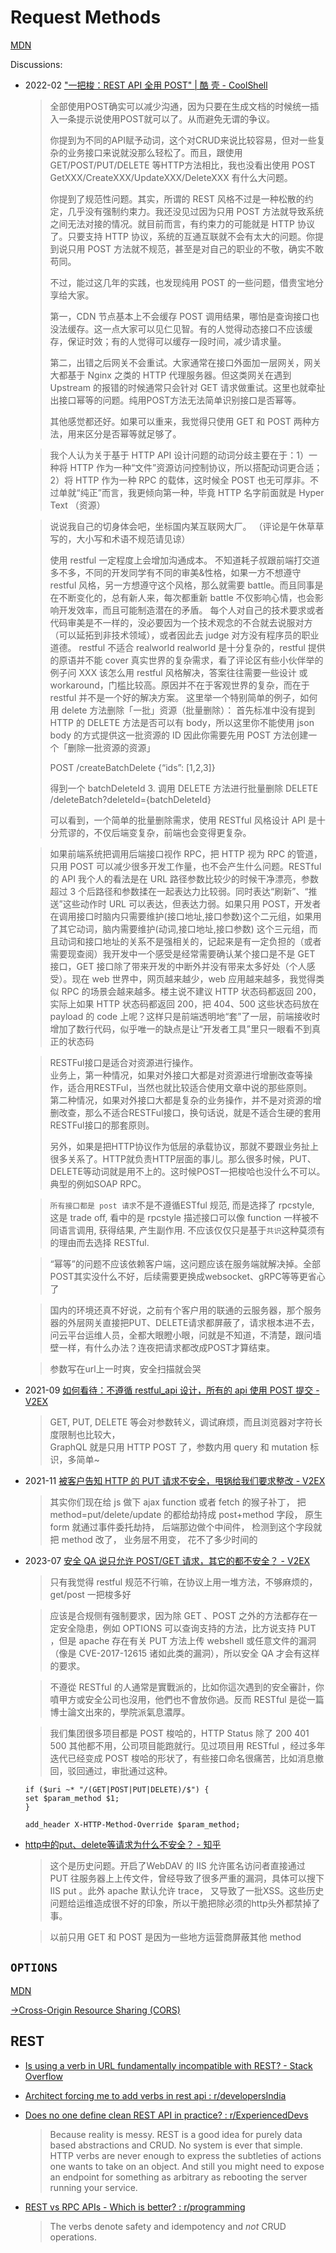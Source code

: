 # Request Methods
[MDN](https://developer.mozilla.org/en-US/docs/Web/HTTP/Methods)

Discussions:
- 2022-02 ["一把梭：REST API 全用 POST" | 酷 壳 - CoolShell](https://coolshell.cn/articles/22173.html)

  > 全部使用POST确实可以减少沟通，因为只要在生成文档的时候统一插入一条提示说使用POST就可以了。从而避免无谓的争议。
  > 
  > 你提到为不同的API赋予动词，这个对CRUD来说比较容易，但对一些复杂的业务接口来说就没那么轻松了。而且，跟使用 GET/POST/PUT/DELETE 等HTTP方法相比，我也没看出使用 POST GetXXX/CreateXXX/UpdateXXX/DeleteXXX 有什么大问题。
  > 
  > 你提到了规范性问题。其实，所谓的 REST 风格不过是一种松散的约定，几乎没有强制约束力。我还没见过因为只用 POST 方法就导致系统之间无法对接的情况。就目前而言，有约束力的可能就是 HTTP 协议了。只要支持 HTTP 协议，系统的互通互联就不会有太大的问题。你提到说只用 POST 方法就不规范，甚至是对自己的职业的不敬，确实不敢苟同。
  > 
  > 不过，能过这几年的实践，也发现纯用 POST 的一些问题，借贵宝地分享给大家。
  > 
  > 第一，CDN 节点基本上不会缓存 POST 调用结果，哪怕是查询接口也没法缓存。这一点大家可以见仁见智。有的人觉得动态接口不应该缓存，保证时效；有的人觉得可以缓存一段时间，减少请求量。
  > 
  > 第二，出错之后网关不会重试。大家通常在接口外面加一层网关，网关大都基于 Nginx 之类的 HTTP 代理服务器。但这类网关在遇到 Upstream 的报错的时候通常只会针对 GET 请求做重试。这里也就牵扯出接口幂等的问题。纯用POST方法无法简单识别接口是否幂等。
  > 
  > 其他感觉都还好。如果可以重来，我觉得只使用 GET 和 POST 两种方法，用来区分是否幂等就足够了。

  > 我个人认为关于基于 HTTP API 设计问题的动词分歧主要在于：1）一种将 HTTP 作为一种“文件”资源访问控制协议，所以搭配动词更合适；2）将 HTTP 作为一种 RPC 的载体，这时候全 POST 也无可厚非。不过单就“纯正”而言，我更倾向第一种，毕竟 HTTP 名字前面就是 Hyper Text （资源）

  > 说说我自己的切身体会吧，坐标国内某互联网大厂。
  > （评论是午休草草写的，大小写和术语不规范请见谅）
  > 
  > 使用 restful 一定程度上会增加沟通成本。
  > 不知道耗子叔跟前端打交道多不多，不同的开发同学有不同的审美&性格，如果一方不想遵守 restful 风格，另一方想遵守这个风格，那么就需要 battle。而且同事是在不断变化的，总有新人来，每次都重新 battle 不仅影响心情，也会影响开发效率，而且可能制造潜在的矛盾。
  > 每个人对自己的技术要求或者代码审美是不一样的，没必要因为一个技术观念的不合就去说服对方（可以延拓到非技术领域），或者因此去 judge 对方没有程序员的职业道德。
  > restful 不适合 realworld
  > realworld 是十分复杂的，restful 提供的原语并不能 cover 真实世界的复杂需求，看了评论区有些小伙伴举的例子问 XXX 该怎么用 restful 风格解决，答案往往需要一些设计 或 workaround，门槛比较高。原因并不在于客观世界的复杂，而在于 restful 并不是一个好的解决方案。
  > 这里举一个特别简单的例子，如何用 delete 方法删除「一批」资源（批量删除）：
  > 首先标准中没有提到HTTP 的 DELETE 方法是否可以有 body，所以这里你不能使用 json body 的方式提供这一批资源的 ID
  > 因此你需要先用 POST 方法创建一个「删除一批资源的资源」
  > 
  > POST /createBatchDelete
  > {“ids”: [1,2,3]}
  > 
  > 得到一个 batchDeleteId
  > 3. 调用 DELETE 方法进行批量删除
  > DELETE /deleteBatch?deleteId={batchDeleteId}
  > 
  > 可以看到，一个简单的批量删除需求，使用 RESTful 风格设计 API 是十分荒谬的，不仅后端变复杂，前端也会变得更复杂。

  > 如果前端系统把调用后端接口视作 RPC，把 HTTP 视为 RPC 的管道，只用 POST 可以减少很多开发工作量，也不会产生什么问题。RESTful 的 API 我个人的看法是在 URL 路径参数比较少的时候干净漂亮，参数超过 3 个后路径和参数揉在一起表达力比较弱。同时表达“刷新”、“推送”这些动作时 URL 可以表达，但表达力弱。如果只用 POST，开发者在调用接口时脑内只需要维护(接口地址,接口参数)这个二元组，如果用了其它动词，脑内需要维护(动词,接口地址,接口参数) 这个三元组，而且动词和接口地址的关系不是强相关的，记起来是有一定负担的（或者需要现查阅）我开发中一个感受是经常需要确认某个接口是不是 GET 接口，GET 接口除了带来开发的中断外并没有带来太多好处（个人感受）。现在 web 世界中，网页越来越少，web 应用越来越多，我觉得类似 RPC 的场景会越来越多。楼主说不建议 HTTP 状态码都返回 200，实际上如果 HTTP 状态码都返回 200，把 404、500 这些状态码放在 payload 的 code 上呢？这样只是前端透明地“套”了一层，前端接收时增加了数行代码，似乎唯一的缺点是让“开发者工具”里只一眼看不到真正的状态码

  > RESTFul接口是适合对资源进行操作。  
  > 业务上，第一种情况，如果对外接口大都是对资源进行增删改查等操作，适合用RESTFul，当然也就比较适合使用文章中说的那些原则。  
  > 第二种情况，如果对外接口大都是复杂的业务操作，并不是对资源的增删改查，那么不适合RESTFul接口，换句话说，就是不适合生硬的套用RESTFul接口的那套原则。
  > 
  > 另外，如果是把HTTP协议作为低层的承载协议，那就不要跟业务扯上很多关系了。HTTP就负责HTTP层面的事儿。那么很多时候，PUT、DELETE等动词就是用不上的。这时候POST一把梭哈也没什么不可以。典型的例如SOAP RPC。

  > `所有接口都是 post 请求`不是不遵循ESTful 规范, 而是选择了 rpcstyle, 这是 trade off, 看中的是 rpcstyle 描述接口可以像 function 一样被不同语言调用, 获得结果, 产生副作用. 不应该仅仅只是基于`共识`这种莫须有的理由而去选择 RESTful.

  > “幂等”的问题不应该依赖客户端，这问题应该在服务端就解决掉。全部POST其实没什么不好，后续需要更换成websocket、gRPC等等更省心了

  > 国内的环境还真不好说，之前有个客户用的联通的云服务器，那个服务器的外层网关直接把PUT、DELETE请求都屏蔽了，请求根本进不去，问云平台运维人员，全都大眼瞪小眼，问就是不知道，不清楚，跟问墙壁一样，有什么办法？连夜把请求都改成POST才算结束。

  > 参数写在url上一时爽，安全扫描就会哭

- 2021-09 [如何看待：不遵循 restful\_api 设计，所有的 api 使用 POST 提交 - V2EX](https://www.v2ex.com/t/595188)

  > GET, PUT, DELETE 等会对参数转义，调试麻烦，而且浏览器对字符长度限制也比较大，  
  > GraphQL 就是只用 HTTP POST 了，参数内用 query 和 mutation 标识，多简单~

- 2021-11 [被客户告知 HTTP 的 PUT 请求不安全，甩锅给我们要求整改 - V2EX](https://global.v2ex.com/t/816040)

  > 其实你们现在给 js 做下 ajax function 或者 fetch 的猴子补丁， 把 method=put/delete/update 的都给劫持成 post+method 字段， 原生 form 就通过事件委托劫持， 后端那边做个中间件， 检测到这个字段就把 method 改了， 业务层不用变， 花不了多少时间的

- 2023-07 [安全 QA 说只允许 POST/GET 请求，其它的都不安全？ - V2EX](https://www.v2ex.com/t/959602)

  > 只有我觉得 restful 规范不行嘛，在协议上用一堆方法，不够麻烦的，get/post 一把梭多好

  > 应该是合规侧有强制要求，因为除 GET 、POST 之外的方法都存在一定安全隐患，例如 OPTIONS 可以查询支持的方法，比方说支持 PUT ，但是 apache 存在有关 PUT 方法上传 webshell 或任意文件的漏洞（像是 CVE-2017-12615 诸如此类的漏洞），所以安全 QA 才会有这样的要求。

  > 不遵從 RESTful 的人通常是實戰派的，比如你這次遇到的安全審計，你噴甲方或安全公司也沒用，他們也不會放你過。反而 RESTful 是從一篇博士論文出來的，學院派氣息濃厚。

  > 我们集团很多项目都是 POST 梭哈的，HTTP Status 除了 200 401 500 其他都不用，公司项目能跑就行。见过项目用 RESTful ，经过多年迭代已经变成 POST 梭哈的形状了，有些接口命名很痛苦，比如消息撤回，驳回通过，审批通过这种。

  ```nginx
  if ($uri ~* "/(GET|POST|PUT|DELETE)/$") {
  set $param_method $1;
  }

  add_header X-HTTP-Method-Override $param_method;
  ```

- [http中的put、delete等请求为什么不安全？ - 知乎](https://www.zhihu.com/question/38770182)

  > 这个是历史问题。开启了WebDAV 的 IIS 允许匿名访问者直接通过 PUT 往服务器上上传文件，曾经导致了很多严重的漏洞，具体可以搜下 IIS put 。此外 apache 默认允许 trace， 又导致了一批XSS。这些历史问题给运维造成很不好的印象，所以干脆把除必须的http头外都禁掉了事。

  > 以前只用 GET 和 POST 是因为一些地方运营商屏蔽其他 method

## `OPTIONS`
[MDN](https://developer.mozilla.org/en-US/docs/Web/HTTP/Methods/OPTIONS)

[→Cross-Origin Resource Sharing (CORS)](README.md#cross-origin-resource-sharing-cors)

## REST
- [Is using a verb in URL fundamentally incompatible with REST? - Stack Overflow](https://stackoverflow.com/questions/19646989/is-using-a-verb-in-url-fundamentally-incompatible-with-rest)
- [Architect forcing me to add verbs in rest api : r/developersIndia](https://www.reddit.com/r/developersIndia/comments/18v3mqj/architect_forcing_me_to_add_verbs_in_rest_api/)
- [Does no one define clean REST API in practice? : r/ExperiencedDevs](https://www.reddit.com/r/ExperiencedDevs/comments/pkonde/does_no_one_define_clean_rest_api_in_practice/)

  > Because reality is messy. REST is a good idea for purely data based abstractions and CRUD. No system is ever that simple. HTTP verbs are never enough to express the subtleties of actions one wants to take on an object. And still you might need to expose an endpoint for something as arbitrary as rebooting the server running your service.

- [REST vs RPC APIs - Which is better? : r/programming](https://www.reddit.com/r/programming/comments/17us0bd/rest_vs_rpc_apis_which_is_better/)

  > The verbs denote safety and idempotency and *not* CRUD operations.